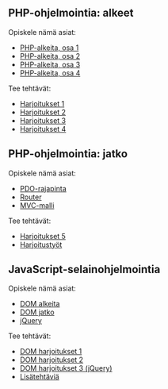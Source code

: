 ## PHP-ohjelmointia: alkeet

Opiskele nämä asiat:

- [PHP-alkeita, osa 1](./php-alkeet1.html)
- [PHP-alkeita, osa 2](./php-alkeet2.html)
- [PHP-alkeita, osa 3](./php-alkeet3.html)
- [PHP-alkeita, osa 4](./php-alkeet4.html)

Tee tehtävät:

- [Harjoitukset 1](./php-harjoitukset1.html)
- [Harjoitukset 2](./php-harjoitukset2.html)
- [Harjoitukset 3](./php-harjoitukset3.html)
- [Harjoitukset 4](./php-harjoitukset4.html)

## PHP-ohjelmointia: jatko

Opiskele nämä asiat:

- [PDO-rajapinta](./pdo-rajapinta.html)
- [Router](./router.html)
- [MVC-malli](./mvc-malli.html)

Tee tehtävät:

- [Harjoitukset 5](./php-jatko-harjoitukset1.html)
- [Harjoitustyöt](./php-harjoitustyot.html)

## JavaScript-selainohjelmointia

Opiskele nämä asiat:

- [DOM alkeita](../js/dom.html)
- [DOM jatko](../js/dom_jatko.html)
- [jQuery](../js/jquery.html)

Tee tehtävät:

- [DOM harjoitukset 1](../js/harjoituksia2.html)
- [DOM harjoitukset 2](../js/harjoituksia3.html)
- [DOM harjoitukset 3 (jQuery)](../js/harjoituksia4.html)
- [Lisätehtäviä](../js/harjoituksia5.html)
